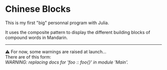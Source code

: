 # Chinese Blocks
This is my first "big" personnal program with Julia.  

It uses the composite pattern to display the different building blocks of compound words in Mandarin. 

---

⚠️ For now, some warnings are raised at launch…  
There are of this form:  
_WARNING: replacing docs for 'foo :: foo{}' in module 'Main'._
